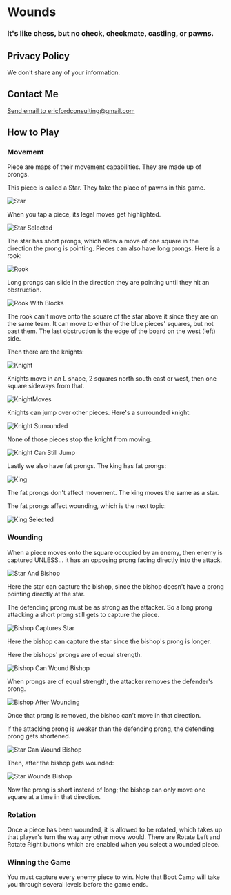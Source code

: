# Wounds
### It's like chess, but no check, checkmate, castling, or pawns.

## Privacy Policy

We don't share any of your information.

## Contact Me

<a href="mailto:ericfordconsulting@gmail.com">Send email to ericfordconsulting@gmail.com</a>

## How to Play

### Movement

Piece are maps of their movement capabilities. They are made up of prongs.

This piece is called a Star. They take the place of pawns in this game.

<img alt="Star" src="Wounds/Images/Star.png">

When you tap a piece, its legal moves get highlighted.

<img alt="Star Selected" src="/Images/StarSelected.png">

The star has short prongs, which allow a move of one square in the direction the prong is pointing. Pieces can also have long prongs. Here is a rook:

<img alt="Rook" src="/Images/Rook.png">

Long prongs can slide in the direction they are pointing until they hit an obstruction.

<img alt="Rook With Blocks" src="/Images/RookWithBlocks.png">

The rook can't move onto the square of the star above it since they are on the same team. It can move to either of the blue pieces' squares, but not past them. The last obstruction is the edge of the board on the west (left) side.

Then there are the knights:

<img alt="Knight" src="/Images/Knight.png">

Knights move in an L shape, 2 squares north south east or west, then one square sideways from that.

<img alt="KnightMoves" src="/Images/KnightMoves.png">

Knights can jump over other pieces. Here's a surrounded knight:

<img alt="Knight Surrounded" src="/Images/KnightSurrounded.png">

None of those pieces stop the knight from moving.

<img alt="Knight Can Still Jump" src="/Images/KnightCanStillJump.png">

Lastly we also have fat prongs. The king has fat prongs:

<img alt="King" src="/Images/King.png">

The fat prongs don't affect movement. The king moves the same as a star.

The fat prongs affect wounding, which is the next topic:

<img alt="King Selected" src="/Images/KingSelected.png">

### Wounding

When a piece moves onto the square occupied by an enemy, then enemy is captured UNLESS… it has an opposing prong facing directly into the attack.

<img alt="Star And Bishop" src="/Images/StarAndBishop.png">

Here the star can capture the bishop, since the bishop doesn't have a prong pointing directly at the star.

The defending prong must be as strong as the attacker. So a long prong attacking a short prong still gets to capture the piece.

<img alt="Bishop Captures Star" src="/Images/BishopCapturesStar.png">

Here the bishop can capture the star since the bishop's prong is longer.

Here the bishops' prongs are of equal strength.

<img alt="Bishop Can Wound Bishop" src="/Images/BishopCanWoundBishop.png">

When prongs are of equal strength, the attacker removes the defender's prong.

<img alt="Bishop After Wounding" src="/Images/BishopAfterWounding.png">

Once that prong is removed, the bishop can't move in that direction.

If the attacking prong is weaker than the defending prong, the defending prong gets shortened.

<img alt="Star Can Wound Bishop" src="/Images/StarCanWoundBishop.png">

Then, after the bishop gets wounded:

<img alt="Star Wounds Bishop" src="/Images/StarWoundsBishop.png">

Now the prong is short instead of long; the bishop can only move one square at a time in that direction.

### Rotation

Once a piece has been wounded, it is allowed to be rotated, which takes up that player's turn the way any other move would. There are Rotate Left and Rotate Right buttons which are enabled when you select a wounded piece.

### Winning the Game

You must capture every enemy piece to win. Note that Boot Camp will take you through several levels before the game ends.